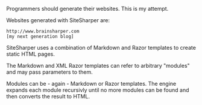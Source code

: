 Programmers should generate their websites. This is my attempt.

Websites generated with SiteSharper are:

	http://www.brainsharper.com
	[my next generation blog]

SiteSharper uses a combination of Markdown and Razor templates to create static HTML pages. 

The Markdown and XML Razor templates can refer to arbitrary "modules" and may pass parameters to them. 

Modules can be - again - Markdown or Razor templates. The engine expands each module recursivly until no more modules can be found and then converts the result to HTML.
